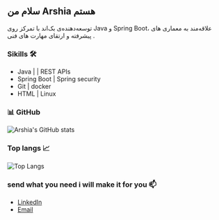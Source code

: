## سلام من Arshia هستم

توسعه‌دهنده‌ی بک‌اند با تمرکز روی Java و Spring Boot، علاقه‌مند به معماری های پیشرفته و ارتقای مهارت های فنی .

### Sikills 🛠️ 
- Java | | REST APIs
- Spring Boot | Spring security 
- Git | docker 
- HTML |  Linux

### 📊  GitHub

![Arshia's GitHub stats](https://github-readme-stats.vercel.app/api?username=arshiachillguy&show_icons=true&theme=radical)

### Top langs 📈 

![Top Langs](https://github-readme-stats.vercel.app/api/top-langs/?username=arshiachillguy&layout=compact&theme=radical)

### send what you need i will make it for you 📫 
- [LinkedIn]([https://www.linkedin.com/in/](https://www.linkedin.com/in/arshia-gharedaghi-655224348/))
- [Email](arshiagharedaghi9@gmail.com)
